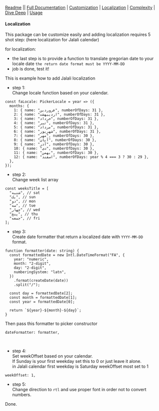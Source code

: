 [Readme](../README.md) || [Full Documentation](../docs/index.md) | [Customization](./customization.md) | [Localization](./localization.md) | [Complexity](./complexity.md) | [Dive Deep](./diveDeep.md) | [Usage](./usage.md)

#### Localization

This package can be customize easily and adding localization requires 5 shot step: (here localization for Jalali calendar)

for localization:

- the last step is to provide a function to translate gregorian date to your locale date `the return date format must be YYYY-MM-DD`
- job is done, test it!

This is example how to add Jalali localization

- step 1: <br>
  Change locale function based on your calendar.

```tsx
const faLocale: PickerLocale = year => ({
  months: {
    1: { name: "فروردین", numberOfDays: 31 },
    2: { name: "اردیبهشت", numberOfDays: 31 },
    3: { name: "خرداد", numberOfDays: 31 },
    4: { name: "تیر", numberOfDays: 31 },
    5: { name: "مرداد", numberOfDays: 31 },
    6: { name: "شهریور", numberOfDays: 31 },
    7: { name: "مهر", numberOfDays: 30 },
    8: { name: "آبان", numberOfDays: 30 },
    9: { name: "آذر", numberOfDays: 30 },
    10: { name: "دی", numberOfDays: 30 },
    11: { name: "بهمن", numberOfDays: 30 },
    12: { name: "اسفند", numberOfDays: year % 4 === 3 ? 30 : 29 },
  },
});
```

- step 2:<br>
  Change week list array

```tsx
const weeksTitle = [
  "شنبه", // sat
  "یک", // sun
  "دو", // mon
  "سه", // tue
  "چهار", // wed
  "پنج", // thu
  "جمعه", // fri
];
```

- step 3: <br>
  Create date formatter that return a localized date with `YYYY-MM-DD` format.

```tsx
function formatter(date: string) {
  const formattedDate = new Intl.DateTimeFormat("FA", {
    year: "numeric",
    month: "2-digit",
    day: "2-digit",
    numberingSystem: "latn",
  })
    .format(createDate(date))
    .split("/");

  const day = formattedDate[2];
  const month = formattedDate[1];
  const year = formattedDate[0];

  return `${year}-${month}-${day}`;
}
```

Then pass this formatter to picker constructor

```tsx
dateFormatter: formatter,
```

<br>

- step 4: <br>
  Set weekOffset based on your calendar. <br>
  If Sunday is your first weekday set this to 0 or just leave it alone. <br>
  in Jalali calendar first weekday is Saturday weekOffset most set to 1

```tsx
weekOffset: 1,
```

- step 5: <br>
  Change direction to `rtl` and use proper font in order not to convert numbers.
  <br>

Done.
